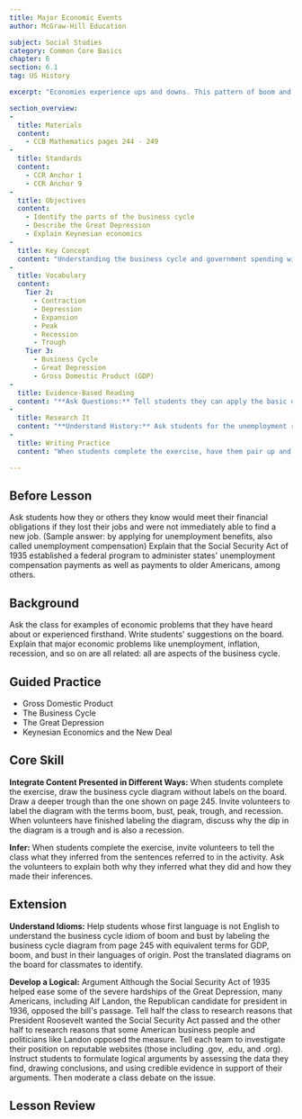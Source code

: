 ```yaml
---
title: Major Economic Events
author: McGraw-Hill Education

subject: Social Studies
category: Common Core Basics
chapter: 6
section: 6.1
tag: US History

excerpt: "Economies experience ups and downs. This pattern of boom and bust is called the business cycle. At the low point in the cycle, the economy may enter a recession or even a depression. During the Great Depression of the 1930s, the US government drew on the ideas of economist John Maynard Keynes to develop policies that would help the country."

section_overview:
-
  title: Materials
  content:
    - CCB Mathematics pages 244 - 249
-
  title: Standards
  content:
    - CCR Anchor 1
    - CCR Anchor 9
-
  title: Objectives
  content:
    - Identify the parts of the business cycle
    - Describe the Great Depression
    - Explain Keynesian economics
-
  title: Key Concept
  content: "Understanding the business cycle and government spending will help you understand your own finances."
-
  title: Vocabulary
  content:
    Tier 2:
      - Contraction
      - Depression
      - Expansion
      - Peak
      - Recession
      - Trough
    Tier 3:
      - Business Cycle
      - Great Depression
      - Gross Domestic Product (GDP)
-
  title: Evidence-Based Reading
  content: "**Ask Questions:** Tell students they can apply the basic question words who, what, where, when, why, and how to the headings in most texts. Model the process for them. (For example, the heading *Gross Domestic Product* can generate questions like *What is the gross domestic product?* and *Who determines the gross domestic product?*) Have students work in pairs to formulate questions for each of the lesson's main headings and have one member of each pair share their questions with the class."
-
  title: Research It
  content: "**Understand History:** Ask students for the unemployment rates they found for 1933, 1945, 1980, 2010, and today. Write their responses on the board. Tell them that figures from the US Department of Labor, Bureau of Labor Statistics, show the following rates (rounded to the nearest percent): 1933: 25 percent, 1945: 2 percent; 1980: 7 percent; 2010: 10 percent. Discuss why the figures vary so widely. (Sample answers: In 1933, the United States was deep in the Great Depression, so unemployment was very high. At the end of World War II (1945), a postwar economic boom drove unemployment down. The 10 percent figure for 2010 shows the rate for the Great Recession.)"
-
  title: Writing Practice
  content: "When students complete the exercise, have them pair up and exchange papers. Have each partner critique the other student's paragraph and offer suggestions for revision."

---
```

## Before Lesson

Ask students how they or others they know would meet their financial obligations if they lost their jobs and were not immediately able to find a new job. (Sample answer: by applying for unemployment benefits, also called unemployment compensation) Explain that the Social Security Act of 1935 established a federal program to administer states' unemployment compensation payments as well as payments to older Americans, among others.

## Background

Ask the class for examples of economic problems that they have heard about or experienced firsthand. Write students' suggestions on the board. Explain that major economic problems like unemployment, inflation, recession, and so on are all related: all are aspects of the business cycle.

## Guided Practice

- Gross Domestic Product
- The Business Cycle
- The Great Depression
- Keynesian Economics and the New Deal

## Core Skill

**Integrate Content Presented in Different Ways:** When students complete the exercise, draw the business cycle diagram without labels on the board. Draw a deeper trough than the one shown on page 245. Invite volunteers to label the diagram with the terms boom, bust, peak, trough, and recession. When volunteers have finished labeling the diagram, discuss why the dip in the diagram is a trough and is also a recession.

**Infer:** When students complete the exercise, invite volunteers to tell the class what they inferred from the sentences referred to in the activity. Ask the volunteers to explain both why they inferred what they did and how they made their inferences.

## Extension

**Understand Idioms:** Help students whose first language is not English to understand the business cycle idiom of boom and bust by labeling the business cycle diagram from page 245 with equivalent terms for GDP, boom, and bust in their languages of origin. Post the translated diagrams on the board for classmates to identify.

**Develop a Logical:** Argument Although the Social Security Act of 1935 helped ease some of the severe hardships of the Great Depression, many Americans, including Alf Landon, the Republican candidate for president in 1936, opposed the bill's passage. Tell half the class to research reasons that President Roosevelt wanted the Social Security Act passed and the other half to research reasons that some American business people and politicians like Landon opposed the measure. Tell each team to investigate their position on reputable websites (those including .gov, .edu, and .org). Instruct students to formulate logical arguments by assessing the data they find, drawing conclusions, and using credible evidence in support of their arguments. Then moderate a class debate on the issue.

## Lesson Review
